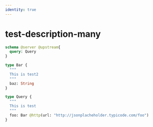 ```yaml
---
identity: true
---
```


# test-description-many

```graphql @config
schema @server @upstream{
  query: Query
}

type Bar {
  """
  This is test2
  """
  baz: String
}

type Query {
  """
  This is test
  """
  foo: Bar @http(url: "http://jsonplacheholder.typicode.com/foo")
}
```
